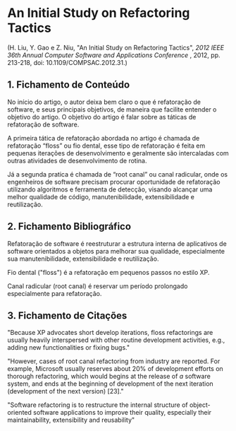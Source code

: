 # An Initial Study on Refactoring Tactics

 (H. Liu, Y. Gao e Z. Niu, "An Initial Study on Refactoring Tactics", _2012 IEEE 36th Annual Computer Software and Applications Conference_ , 2012, pp. 213-218, doi: 10.1109/COMPSAC.2012.31.)


## 1. Fichamento de Conteúdo

No início do artigo, o autor deixa bem claro o que é refatoração de software, e seus principais objetivos, de maneira que facilite entender o objetivo do artigo. O objetivo do artigo é falar sobre as táticas de refatoração de software. 
 
A primeira tática de refatoração abordada no artigo é chamada de refatoração “floss” ou fio dental, esse tipo de refatoração é feita em pequenas iterações de desenvolvimento e geralmente são intercaladas com outras atividades de desenvolvimento de rotina. 

Já a segunda pratica é chamada de “root canal” ou canal radicular, onde os engenheiros de software precisam procurar oportunidade de refatoração utilizando algoritmos e ferramenta de detecção, visando alcançar uma melhor qualidade de código, manutenibilidade, extensibilidade e reutilização. 

## 2. Fichamento Bibliográfico 

Refatoração de software é reestruturar a estrutura interna de aplicativos de software orientados a objetos para melhorar sua qualidade, especialmente sua manutenibilidade, extensibilidade e reutilização.

Fio dental ("floss") é a refatoração em pequenos passos no estilo XP.

Canal radicular (root canal) é reservar um período prolongado especialmente para refatoração.

## 3. Fichamento de Citações 

"Because XP advocates short develop iterations, floss refactorings are usually heavily interspersed with other routine development activities, e.g., adding new functionalities or fixing bugs."

"However, cases of root canal refactoring from industry are reported. For example, Microsoft usually reserves about 20% of development efforts on thorough refactoring, which would begins at the release of _a_ software system, and ends at the beginning of development of the next iteration (development of the next version) [23]."

"Software refactoring is to restructure the internal structure of object-oriented software applications to improve their quality, especially their maintainability, extensibility and reusability"
